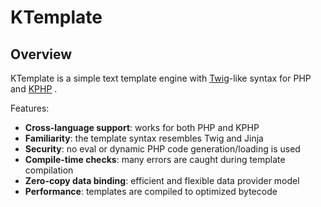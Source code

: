 # KTemplate

## Overview

KTemplate is a simple text template engine with [Twig](https://twig.symfony.com/)-like syntax for PHP and [KPHP](https://github.com/VKCOM/kphp) .

Features:

* **Cross-language support**: works for both PHP and KPHP
* **Familiarity**: the template syntax resembles Twig and Jinja
* **Security**: no eval or dynamic PHP code generation/loading is used
* **Compile-time checks**: many errors are caught during template compilation
* **Zero-copy data binding**: efficient and flexible data provider model
* **Performance**: templates are compiled to optimized bytecode
